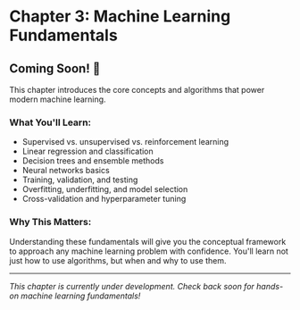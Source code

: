 # Chapter 3: Machine Learning Fundamentals

## Coming Soon! 🤖

This chapter introduces the core concepts and algorithms that power modern machine learning.

### What You'll Learn:
- Supervised vs. unsupervised vs. reinforcement learning
- Linear regression and classification
- Decision trees and ensemble methods
- Neural networks basics
- Training, validation, and testing
- Overfitting, underfitting, and model selection
- Cross-validation and hyperparameter tuning

### Why This Matters:
Understanding these fundamentals will give you the conceptual framework to approach any machine learning problem with confidence. You'll learn not just how to use algorithms, but when and why to use them.

---

*This chapter is currently under development. Check back soon for hands-on machine learning fundamentals!*
